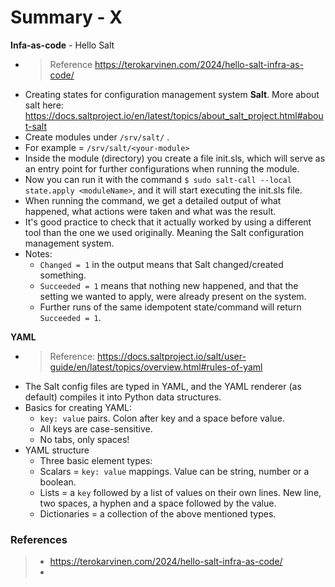 # Summary - X 

**Infa-as-code** - Hello Salt
- > Reference <https://terokarvinen.com/2024/hello-salt-infra-as-code/>
- Creating states for configuration management system **Salt**. More about salt here: <https://docs.saltproject.io/en/latest/topics/about_salt_project.html#about-salt>
- Create modules under `/srv/salt/` .
- For example = `/srv/salt/<your-module>`
- Inside the module (directory) you create a file init.sls, which will serve as an entry point for further configurations when running the module.
- Now you can run it with the command `$ sudo salt-call --local state.apply <moduleName>`, and it will start executing the init.sls file.
- When running the command, we get a detailed output of what happened, what actions were taken and what was the result.
- It's good practice to check that it actually worked by using a different tool than the one we used originally. Meaning the Salt configuration management system.
- Notes:
  - `Changed = 1` in the output means that Salt changed/created something.
  - `Succeeded = 1` means that nothing new happened, and that the setting we wanted to apply, were already present on the system.
  - Further runs of the same idempotent state/command will return `Succeeded = 1`.

**YAML**
- > Reference: <https://docs.saltproject.io/salt/user-guide/en/latest/topics/overview.html#rules-of-yaml>
- The Salt config files are typed in YAML, and the YAML renderer (as default) compiles it into Python data structures.
- Basics for creating YAML:
  - `key: value` pairs. Colon after key and a space before value. 
  - All keys are case-sensitive.
  - No tabs, only spaces!
- YAML structure
  - Three basic element types:
  - Scalars =  `key: value` mappings. Value can be string, number or a boolean.
  - Lists = a `key` followed by a list of values on their own lines. New line, two spaces, a hyphen and a space followed by the value.
  - Dictionaries = a collection of the above mentioned types. 







### References
> - <https://terokarvinen.com/2024/hello-salt-infra-as-code/>
> - 
